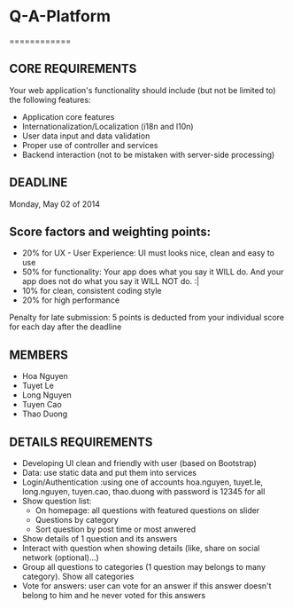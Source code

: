 <h1>Q-A-Platform</h1>
============

<h2>CORE REQUIREMENTS</h2>

Your web application's functionality should include (but not be limited to) the following features:

<ul>
	<li>Application core features</li>
	<li>Internationalization/Localization (i18n and l10n)</li>
	<li>User data input and data validation</li>
	<li>Proper use of controller and services</li>
	<li>Backend interaction (not to be mistaken with server-side processing)</li>
</ul>

<h2>DEADLINE</h2>

Monday, May 02 of 2014

<h2>Score factors and weighting points: </h2>

<ul>
	<li>20% for UX - User Experience: UI must looks nice, clean and easy to use</li>
	<li>50% for functionality: Your app does what you say it WILL do. And your app does not do what you say it WILL NOT do. :|</li>
	<li>10% for clean, consistent coding style</li>
	<li>20% for high performance</li>
</ul>
 
<p> Penalty for late submission:
	5 points is deducted from your individual score for each day after the deadline</p>

<h2>MEMBERS</h2>

<ul>
	<li>Hoa Nguyen</li>
	<li>Tuyet Le</li>
	<li>Long Nguyen</li>
	<li>Tuyen Cao</li>
	<li>Thao Duong</li>
</ul>

<h2>DETAILS REQUIREMENTS</h2>

<ul>
	<li>Developing UI clean and friendly with user (based on Bootstrap)</li>
	<li>Data: use static data and put them into services</li>
	<li>Login/Authentication :using one of accounts hoa.nguyen, tuyet.le, long.nguyen, tuyen.cao, thao.duong with password is 12345 for all</li>
	<li>Show question list:
		<ul>
			<li>On homepage: all questions with featured questions on slider</li>
			<li>Questions by category</li>
			<li>Sort question by post time or most anwered</li>
		</ul>
	</li>
	<li>Show details of 1 question and its answers</li>
	<li>Interact with question when showing details (like, share on social network (optional)...)</li>
	<li>Group all questions to categories (1 question may belongs to many category). Show all categories</li>
	<li>Vote for answers: user can vote for an answer if this answer doesn't belong to him and he never voted for this answers</li>
</ul>